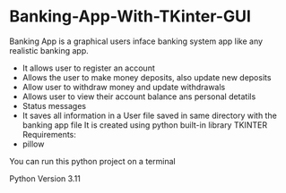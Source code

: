 # Banking-App-With-TKinter-GUI
Banking App is a graphical users inface banking system app like any realistic banking app.
* It allows user to register an account
* Allows the user to make money deposits, also update new deposits 
* Allow user to withdraw money and update withdrawals 
* Allows user to view their account balance ans personal detatils
* Status messages
* It saves all information in a User file saved in same directory with the banking app file
It is created using python built-in library TKINTER
Requirements:
* pillow

You can run this python project on a terminal

Python Version 3.11 
